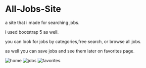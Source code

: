 # All-Jobs-Site
a site that i made for searching jobs.

i used bootstrap 5 as well.

you can look for jobs by categories,free search, or browse all jobs.

as well you can save jobs and see them later on favorites page.

![home](https://user-images.githubusercontent.com/110486605/218167281-15d4ce86-419f-4cb9-978f-b19ebaae00b8.png)
![jobs](https://user-images.githubusercontent.com/110486605/218167305-23da6766-c99b-457c-a875-145601cebf34.png)
![favorites](https://user-images.githubusercontent.com/110486605/218167342-8b108904-386a-4997-9c9a-3b8211fe317c.png)
